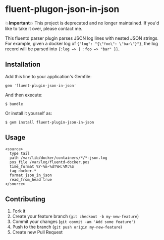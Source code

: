 # fluent-plugon-json-in-json

:boom:**Important**:boom: This project is deprecated and no longer maintained. If you'd like to take it over, please contact me.

This fluentd parser plugin parses JSON log lines with nested JSON strings. For
example, given a docker log of ``{"log": "{\"foo\": \"bar\"}"}``, the log record
will be parsed into ``{:log => { :foo => "bar" }}``.

## Installation

Add this line to your application's Gemfile:

    gem 'fluent-plugin-json-in-json'

And then execute:

    $ bundle

Or install it yourself as:

    $ gem install fluent-plugin-json-in-json


## Usage

```
<source>
  type tail
  path /var/lib/docker/containers/*/*-json.log
  pos_file /var/log/fluentd-docker.pos
  time_format %Y-%m-%dT%H:%M:%S
  tag docker.*
  format json_in_json
  read_from_head true
</source>
```

## Contributing

1. Fork it
2. Create your feature branch (`git checkout -b my-new-feature`)
3. Commit your changes (`git commit -am 'Add some feature'`)
4. Push to the branch (`git push origin my-new-feature`)
5. Create new Pull Request
